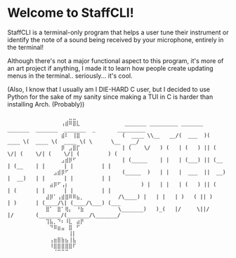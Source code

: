 # Welcome to StaffCLI!

StaffCLI is a terminal-only program that helps a user tune their instrument or identify the note of a sound being received by your microphone, entirely in the terminal!

Although there's not a major functional aspect to this program, it's more of an art project if anything, I made it to learn how people create updating menus in the terminal.. seriously... it's cool.

(Also, I know that I usually am I DIE-HARD C user, but I decided to use Python for the sake of my sanity since making a TUI in C is harder than installing Arch. (Probably))
```
⠀⠀⠀⠀⠀⠀⠀⠀⠀⠀⠀⠀⠀⠀⠀⠀⣀⣀⠀⠀⠀⠀⠀⠀⠀⠀⠀⠀⠀⠀
⠀⠀⠀⠀⠀⠀⠀⠀⠀⠀⠀⠀⠀⠀⢠⣾⠿⣿⣇⠀⠀⠀⠀⠀⠀⠀⠀⠀⠀  _______ _________ _______  _______  _______  _______  _       _________
⠀⠀⠀⠀⠀⠀⠀⠀⠀⠀⠀⠀⠀⠀⣾⠇⠀⢸⣿⠀⠀⠀⠀⠀⠀⠀⠀⠀⠀⠀(  ____ \\__   __/(  ___  )(  ____ \(  ____ \(  ____ \( \      \__   __/
⠀⠀⠀⠀⠀⠀⠀⠀⠀⠀⠀⠀⠀⠀⡿⠀⣠⣿⡏⠀⠀⠀⠀⠀⠀⠀⠀⠀⠀⠀| (    \/   ) (   | (   ) || (    \/| (    \/| (    \/| (         ) (   
⠀⠀⠀⠀⠀⠀⠀⠀⠀⠀⠀⠀⠀⠀⣠⣾⡿⠋⠀⠀⠀⠀⠀⠀⠀⠀⠀⠀⠀⠀| (_____    | |   | (___) || (__    | (__    | |      | |         | |   
⠀⠀⠀⠀⠀⠀⠀⠀⠀⠀⠀⠀⣠⣾⡿⠋⠀⠀⠀⠀⠀⠀⠀⠀⠀⠀⠀⠀⠀⠀(_____  )   | |   |  ___  ||  __)   |  __)   | |      | |         | |   
⠀⠀⠀⠀⠀⠀⠀⠀⠀⠀⠀⣴⡿⠋⢠⡆⠀⠀⠀⠀⠀⠀⠀⠀⠀⠀⠀⠀⠀⠀      ) |   | |   | (   ) || (      | (      | |      | |         | |   
⠀⠀⠀⠀⠀⠀⠀⠀⠀⠀⣼⡿⠁⢠⣾⣿⠿⠿⣦⡀⠀⠀⠀⠀⠀⠀⠀⠀⠀/\____) |   | |   | )   ( || )      | )      | (____/\| (____/\___) (___⠀
⠀⠀⠀⠀⠀⠀⠀⠀⠀⠀⣿⠁⠀⣿⠁⢿⡄⠀⠘⣷⠀⠀⠀⠀⠀⠀⠀⠀⠀\_______)   )_(   |/     \||/       |/       (_______/(_______/\_______/⠀
⠀⠀⠀⠀⠀⠀⠀⠀⠀⠀⢹⣧⡀⠙⠆⠸⣇⠀⣴⡟⠀⠀⠀⠀⠀⠀⠀⠀⠀⠀
⠀⠀⠀⠀⠀⠀⠀⠀⠀⠀⠀⠙⠿⣶⣤⠀⣿⠀⠋⠀⠀⠀⠀⠀⠀⠀⠀⠀⠀⠀
⠀⠀⠀⠀⠀⠀⠀⠀⠀⠀⠀⠀⠀⠀⠀⠀⢸⡇⠀⠀⠀⠀⠀⠀⠀⠀⠀⠀⠀⠀
⠀⠀⠀⠀⠀⠀⠀⠀⠀⠀⠀⢠⣶⣿⣷⣦⢸⣧⠀⠀⠀⠀⠀⠀⠀⠀⠀⠀⠀⠀
⠀⠀⠀⠀⠀⠀⠀⠀⠀⠀⠀⠸⣿⣿⣿⣿⣿⠏⠀⠀⠀⠀⠀⠀⠀⠀⠀⠀⠀⠀
⠀⠀⠀⠀⠀⠀⠀⠀⠀⠀⠀⠀⠈⠉⠉⠉⠀⠀⠀⠀⠀⠀⠀⠀⠀⠀⠀⠀⠀⠀
